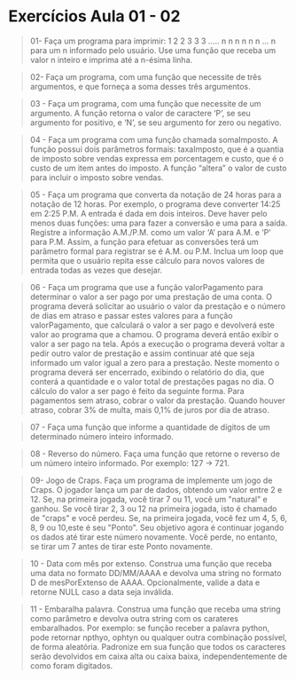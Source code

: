 # Exercícios Aula 01 - 02

> 01- Faça um programa para imprimir:
    1
    2   2
    3   3   3
    .....
    n   n   n   n   n   n  ... n
para um n informado pelo usuário. Use uma função que receba um valor n inteiro e imprima até a n-ésima linha.

> 02- Faça um programa, com uma função que necessite de três argumentos, e que forneça a soma desses três argumentos.

> 03 - Faça um programa, com uma função que necessite de um argumento. A função retorna o valor de caractere ‘P’, se seu argumento for positivo, e ‘N’, se seu argumento for zero ou negativo.

> 04 - Faça um programa com uma função chamada somaImposto. A função possui dois parâmetros formais: taxaImposto, que é a quantia de imposto sobre vendas expressa em porcentagem e custo, que é o custo de um item antes do imposto. A função “altera” o valor de custo para incluir o imposto sobre vendas.

> 05 - Faça um programa que converta da notação de 24 horas para a notação de 12 horas. Por exemplo, o programa deve converter 14:25 em 2:25 P.M. A entrada é dada em dois inteiros. Deve haver pelo menos duas funções: uma para fazer a conversão e uma para a saída. Registre a informação A.M./P.M. como um valor ‘A’ para A.M. e ‘P’ para P.M. Assim, a função para efetuar as conversões terá um parâmetro formal para registrar se é A.M. ou P.M. Inclua um loop que permita que o usuário repita esse cálculo para novos valores de entrada todas as vezes que desejar.

> 06 - Faça um programa que use a função valorPagamento para determinar o valor a ser pago por uma prestação de uma conta. O programa deverá solicitar ao usuário o valor da prestação e o número de dias em atraso e passar estes valores para a função valorPagamento, que calculará o valor a ser pago e devolverá este valor ao programa que a chamou. O programa deverá então exibir o valor a ser pago na tela. Após a execução o programa deverá voltar a pedir outro valor de prestação e assim continuar até que seja informado um valor igual a zero para a prestação. Neste momento o programa deverá ser encerrado, exibindo o relatório do dia, que conterá a quantidade e o valor total de prestações pagas no dia. O cálculo do valor a ser pago é feito da seguinte forma. Para pagamentos sem atraso, cobrar o valor da prestação. Quando houver atraso, cobrar 3% de multa, mais 0,1% de juros por dia de atraso.

> 07 - Faça uma função que informe a quantidade de dígitos de um determinado número inteiro informado.

> 08 - Reverso do número. Faça uma função que retorne o reverso de um número inteiro informado. Por exemplo: 127 -> 721.

> 09- Jogo de Craps. Faça um programa de implemente um jogo de Craps.
O jogador lança um par de dados, obtendo um valor entre 2 e 12.
Se, na primeira jogada, você tirar 7 ou 11, você um "natural" e ganhou.
Se você tirar 2, 3 ou 12 na primeira jogada, isto é chamado de "craps" e você perdeu.
Se, na primeira jogada, você fez um 4, 5, 6, 8, 9 ou 10,este é seu "Ponto".
Seu objetivo agora é continuar jogando os dados até tirar este número novamente.
Você perde, no entanto, se tirar um 7 antes de tirar este Ponto novamente.

> 10 - Data com mês por extenso. Construa uma função que receba uma data no formato DD/MM/AAAA e devolva uma string no formato D de mesPorExtenso de AAAA.
Opcionalmente, valide a data e retorne NULL caso a data seja inválida.

> 11 - Embaralha palavra. Construa uma função que receba uma string como parâmetro e devolva outra string com os carateres embaralhados.
Por exemplo: se função receber a palavra python, pode retornar npthyo, ophtyn ou qualquer outra combinação possível, de forma aleatória.
Padronize em sua função que todos os caracteres serão devolvidos em caixa alta ou caixa baixa, independentemente de como foram digitados.
